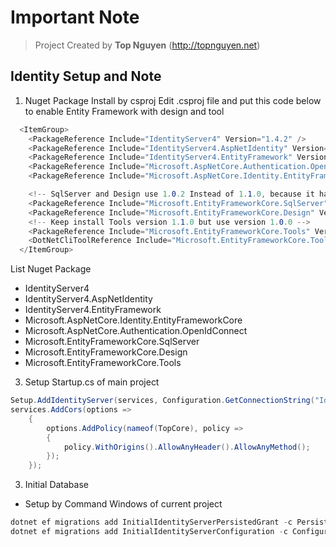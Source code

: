 ﻿# Important Note
> Project Created by **Top Nguyen** (http://topnguyen.net)

## Identity Setup and Note
1. Nuget Package Install by csproj
Edit .csproj file and put this code below to enable Entity Framework with design and tool
```c#
  <ItemGroup>
    <PackageReference Include="IdentityServer4" Version="1.4.2" />
    <PackageReference Include="IdentityServer4.AspNetIdentity" Version="1.0.1" />
    <PackageReference Include="IdentityServer4.EntityFramework" Version="1.0.1" />
    <PackageReference Include="Microsoft.AspNetCore.Authentication.OpenIdConnect" Version="1.1.0" />
    <PackageReference Include="Microsoft.AspNetCore.Identity.EntityFrameworkCore" Version="1.1.1" />

    <!-- SqlServer and Design use 1.0.2 Instead of 1.1.0, because it have some Library version difference with current AspCore 1.1 (So it make migrate fail) -->
    <PackageReference Include="Microsoft.EntityFrameworkCore.SqlServer" Version="1.0.2" />
    <PackageReference Include="Microsoft.EntityFrameworkCore.Design" Version="1.0.2" />
    <!-- Keep install Tools version 1.1.0 but use version 1.0.0 -->
    <PackageReference Include="Microsoft.EntityFrameworkCore.Tools" Version="1.1.0" />
    <DotNetCliToolReference Include="Microsoft.EntityFrameworkCore.Tools.DotNet" Version="1.0.0" />
  </ItemGroup>
```
List Nuget Package
  - IdentityServer4
  - IdentityServer4.AspNetIdentity
  - IdentityServer4.EntityFramework
  - Microsoft.AspNetCore.Identity.EntityFrameworkCore
  - Microsoft.AspNetCore.Authentication.OpenIdConnect
  - Microsoft.EntityFrameworkCore.SqlServer
  - Microsoft.EntityFrameworkCore.Design
  - Microsoft.EntityFrameworkCore.Tools

3. Setup Startup.cs of main project
```c#
Setup.AddIdentityServer(services, Configuration.GetConnectionString("Identity"));
services.AddCors(options =>
    {
        options.AddPolicy(nameof(TopCore), policy =>
        {
            policy.WithOrigins().AllowAnyHeader().AllowAnyMethod();
        });
    });
```
3. Initial Database
- Setup by Command Windows of current project 
```c#
dotnet ef migrations add InitialIdentityServerPersistedGrant -c PersistedGrantDbContext -o Identity/Migrations/PersistedGrantDb
dotnet ef migrations add InitialIdentityServerConfiguration -c ConfigurationDbContext -o Identity/Migrations/ConfigurationDb
```
